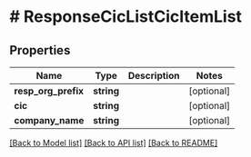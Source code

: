 # # ResponseCicListCicItemList

## Properties

Name | Type | Description | Notes
------------ | ------------- | ------------- | -------------
**resp_org_prefix** | **string** |  | [optional]
**cic** | **string** |  | [optional]
**company_name** | **string** |  | [optional]

[[Back to Model list]](../../README.md#models) [[Back to API list]](../../README.md#endpoints) [[Back to README]](../../README.md)
